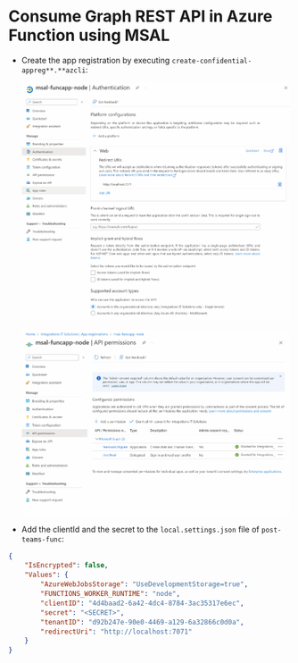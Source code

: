 # Consume Graph REST API in Azure Function using MSAL

- Create the app registration by executing `create-confidential-appreg**.**azcli`:

    ![appreg1](_images/app-reg1.png)

    ![appreg2](_images/app-reg2.png)

- Add the clientId and the secret to the `local.settings.json` file of `post-teams-func`:

```json
{
    "IsEncrypted": false,
    "Values": {
        "AzureWebJobsStorage": "UseDevelopmentStorage=true",
        "FUNCTIONS_WORKER_RUNTIME": "node",
        "clientID": "4d4baad2-6a42-4dc4-8784-3ac35317e6ec",
        "secret": "<SECRET>",
        "tenantID": "d92b247e-90e0-4469-a129-6a32866c0d0a",
        "redirectUri": "http://localhost:7071"
    }
}
```

        